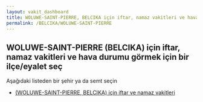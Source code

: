 ```yaml
---
layout: vakit_dashboard
title: WOLUWE-SAINT-PIERRE, BELCIKA için iftar, namaz vakitleri ve hava durumu - ilçe/eyalet seç
permalink: /BELCIKA/WOLUWE-SAINT-PIERRE
---
```


## WOLUWE-SAINT-PIERRE (BELCIKA) için iftar, namaz vakitleri ve hava durumu  görmek için bir ilçe/eyalet seç

Aşağıdaki listeden bir şehir ya da semt seçin

* [ (WOLUWE-SAINT-PIERRE, BELCIKA) için iftar ve namaz vakitleri](/BELCIKA/WOLUWE-SAINT-PIERRE/)

<script type="text/javascript">
  var GLOBAL_COUNTRY = 'BELCIKA';
  var GLOBAL_CITY = 'WOLUWE-SAINT-PIERRE';
  var GLOBAL_STATE = 'WOLUWE-SAINT-PIERRE';
</script>

